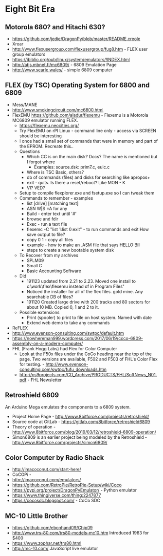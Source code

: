 # Eight Bit Era

## Motorola 680? and Hitachi 630?
+ https://github.com/jedie/DragonPy/blob/master/README.creole
+ Xroar
+ http://www.flexusergroup.com/flexusergroup/fug8.htm - FLEX user group emulators
+ https://ibiblio.org/pub/linux/system/emulators/!INDEX.html
+ http://atjs.mbnet.fi/mc6809/ - 6809 Emulation Page
+ http://www.searle.wales/ - simple 6809 computer

## FLEX (by TSC) Operating System for 6800 and 6809
+ Mess/MANE
+ http://www.smokingcircuit.com/mc6800.html
+ FlexEMU https://github.com/aladur/flexemu - Flexemu is a Motorola MC6809 emulator running FLEX.
   + https://flexemu.neocities.org/
   + Try FlexEMU on rPI Linux - command line only - access via SCREEN should be interesting
   + I once had a small set of commands that were in memory and part of the EPROM.  Recreate this..
   + Questions
      + Which CC is on the main disk?  Docs?  The name is mentioned but I forgot where
         + Examples:  source.dsk: prim7.c, eulc.c 
      + Where is TSC Basic, others?
      + db of commands (files) and disks for searching like apropos+
      + exit - quits.  Is there a reset/reboot?  Like MON - K
      + VI?   VED?
   * Setup to compile flexplorer.exe and fsetup.exe so I can tweak them
   + Commands to remember - examples
      + list [drive] [matching text]
      + ASN W|S =A for any
      + Build - enter text until '#'
      + browse and fdir
      + Exec - run a text file
      + flexemc -C "list 1:list 0:exit" - to run commands and exit  How save output to file?
      + copy 0 1 - copy all files
      + example - how to make an .ASM file that says HELLO Bill
      + steps to create a new bootable system disk
   + To Recover from my archives
      + SPLM09
      + Small C
      + Basic Accounting Software
   + Did
      + 191123 updated from 2.21 to 2.23.  Moved one install to c:\work\flex\flexemu instead of in Program Files"
      +  Noticed the installer for all of the flex files.  gold mine.  Any searchable DB of files?
      + 191120 Created large drive with 200 tracks and 80 sectors for about 10 MB.  Copied 0, 1 and 2 to it.
   * Possible extensions 
      + Print (spooler) to print to file on host system.  Named with date
      + Extend web demo to take any commands
+ ReFLEX
+ http://www.evenson-consulting.com/swtpc/default.htm
+ https://nowhereman999.wordpress.com/2017/06/19/coco-6809-assembly-on-a-modern-computer/
+ FHL (Frank Hogg Labs) had Flex for Color Computer
   + Look at the F50x files under the CoCo heading near the top of the page. Two versions are available, F502 and F503 of FHL's Color Flex for testing. - http://www.evenson-consulting.com/swtpc/fufu_downloads.htm
   + http://os9projects.com/CD_Archive/PRODUCTS/FHL/SoftNews_N01.pdf - FHL Newsletter

## Retroshield 6809
An Arduino Mega emulates the components to a 6809 system.
+ Project Home Page - http://www.8bitforce.com/projects/retroshield/
+ Source code at GitLab - https://gitlab.com/8bitforce/retroshield6809
+ Theory of operation - http://www.8bitforce.com/blog/2019/03/12/retroshield-6809-operation/
+ Simon6809 is an earlier project being modeled by the Retroshield - http://www.8bitforce.com/projects/simon6809/

## Color Computer by Radio Shack
+ http://imacoconut.com/start-here/
+ CoCOPi -
+ http://imacoconut.com/emulators/
+ https://github.com/RetroPie/RetroPie-Setup/wiki/Coco
+ https://pypi.org/project/DragonPyEmulator/ - Python emulator
+ https://www.thingiverse.com/thing:2247877
+ https://cocosdc.blogspot.com/ - CoCo SDC

## MC-10 Little Brother
+ https://github.com/ebonhand09/Chip09
+ http://www.trs-80.com/trs80-models-mc10.htm  Introduced 1983 for $400
+ https://www.zophar.net/trs80.html
+ http://mc-10.com/  JavaScript live emulator
